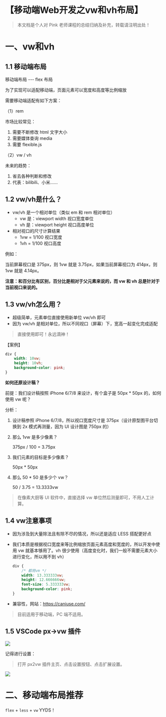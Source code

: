 # 【移动端Web开发之vw和vh布局】

> 本文档是个人对 Pink 老师课程的总结归纳及补充，转载请注明出处！ 

# 一、vw和vh

## 1.1 移动端布局

移动端布局 --- flex 布局

为了实现可以适配移动端，页面元素可以宽度和高度等比例缩放

需要移动端适配有如下方案：

（1）rem

市场比较常见：

1. 需要不断修改 html 文字大小
2. 需要媒体查询 media
3. 需要 flexible.js

（2）vw / vh

未来的趋势：

1. 省去各种判断和修改
2. 代表：bilibili、小米……

## 1.2 vw/vh是什么？

- vw/vh 是一个相对单位（类似 em 和 rem 相对单位）
  - vw 是：viewport width 视口宽度单位
  - vh 是：viewport height 视口高度单位
- 相对视口的尺寸计算结果
  - 1vw = 1/100 视口宽度
  - 1vh = 1/100 视口高度

例如：

当前屏幕视口是 375px，则 1vw 就是 3.75px，如果当前屏幕视口为 414px，则 1vw 就是 4.14px。

**注意：和百分比有区别，百分比是相对于父元素来说的，而 vw 和 vh 总是针对于当前视口来说的。**

## 1.3 vw/vh怎么用？

- 超级简单，元素单位直接使用新单位 vw/vh 即可
- 因为 vw/vh 是相对单位，所以不同视口（屏幕）下，宽高一起变化完成适配

> 直接使用即可！永远滴神！

【案例】

```css
div {
    width: 10vw;
    height: 10vh;
    background-color: pink;
}
```

 **如何还原设计稿？**

前提：我们设计稿按照 iPhone 6/7/8 来设计，有个盒子是 50px * 50px 的，如何使用 vw 呢？

分析：

1. 设计稿参照 iPhone 6/7/8，所以视口宽度尺寸是 375px（设计原型图平台切换到 2x 模式再测量，因为 UI 设计图是 750px 的）

2. 那么 1vw 是多少像素？

   375px / 100 = 3.75px

3. 我们元素的目标是多少像素？

   50px * 50px

4. 那么 50 * 50 是多少个 vw？

   50 / 3.75 = 13.3333vw

> 在像素大厨等 UI 软件中，直接选择 vw 单位然后测量即可，不用人工计算。

## 1.4 vw注意事项

- 因为涉及到大量除法且有除不尽的情况，所以还是适应 LESS 搭配更好点

- 我们本质是根据视口宽度来等比例缩放页面元素高度和宽度的，所以开发中使用 vw 就基本够用了。vh 很少使用（高度变化时，我们一般不需要元素大小进行变化，所以用不到 vh）

  ```css
  div {
      /* 都用vm */
      width: 13.333333vw;
      height: 12.666666vw;
      font-size: 5.333333vw;
      background-color: pink;
  }
  ```

- 兼容性，网站：https://caniuse.com/

> 目前适用于移动端，PC 端不适用。

## 1.5 VSCode px->vw 插件

![](https://gitee.com/JERRY-Z-J-R/I-love-you-3-thousand/raw/master/我爱你，不止三千遍/HTML%20CSS/21【移动端Web开发之vw和vh布局】/mark-img/415a42d4c6244380b0bb6565c5467514.png)

记得进行设置：

> 打开 px2vw 插件主页、点击设置按钮、点击扩展设置。

![](https://gitee.com/JERRY-Z-J-R/I-love-you-3-thousand/raw/master/我爱你，不止三千遍/HTML%20CSS/21【移动端Web开发之vw和vh布局】/mark-img/f736d42ebcae42fd8aaf845841dcdbed.png)

# 二、移动端布局推荐

`flex` + `less` + `vw` YYDS！
